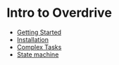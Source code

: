 # Intro to Overdrive

* [Getting Started](https://arikis.github.io/Overdrive/latest/getting-started.html)
* [Installation](https://arikis.github.io/Overdrive/latest/installation.html)
* [Complex Tasks](https://arikis.github.io/Overdrive/latest/complex-tasks.html)
* [State machine](https://arikis.github.io/Overdrive/latest/state-machine.html)
